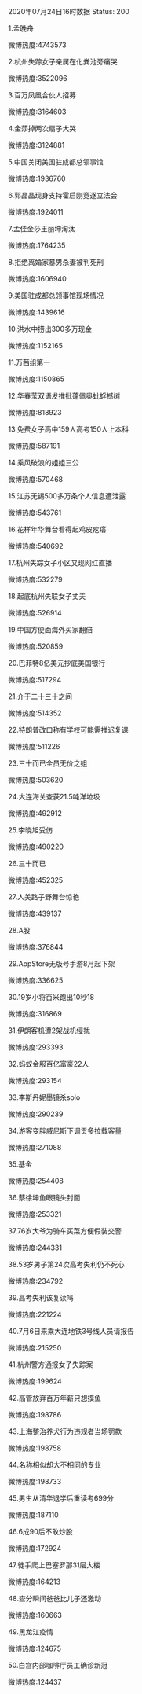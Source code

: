 2020年07月24日16时数据
Status: 200

1.孟晚舟

微博热度:4743573

2.杭州失踪女子亲属在化粪池旁痛哭

微博热度:3522096

3.百万凤凰合伙人招募

微博热度:3164603

4.金莎掉两次扇子大哭

微博热度:3124881

5.中国关闭美国驻成都总领事馆

微博热度:1936760

6.郭晶晶现身支持霍启刚竞逐立法会

微博热度:1924011

7.孟佳金莎王丽坤淘汰

微博热度:1764235

8.拒绝离婚家暴男杀妻被判死刑

微博热度:1606940

9.美国驻成都总领事馆现场情况

微博热度:1439616

10.洪水中捞出300多万现金

微博热度:1152165

11.万茜组第一

微博热度:1150865

12.华春莹双语发推批蓬佩奥蚍蜉撼树

微博热度:818923

13.免费女子高中159人高考150人上本科

微博热度:587191

14.乘风破浪的姐姐三公

微博热度:570468

15.江苏无锡500多万条个人信息遭泄露

微博热度:543761

16.花样年华舞台看得起鸡皮疙瘩

微博热度:540692

17.杭州失踪女子小区又现网红直播

微博热度:532279

18.起底杭州失联女子丈夫

微博热度:526914

19.中国方便面海外买家翻倍

微博热度:520859

20.巴菲特8亿美元抄底美国银行

微博热度:517294

21.介于二十三十之间

微博热度:514352

22.特朗普改口称有学校可能需推迟复课

微博热度:511226

23.三十而已全员无价之姐

微博热度:503620

24.大连海关查获21.5吨洋垃圾

微博热度:492912

25.李晓旭受伤

微博热度:490220

26.三十而已

微博热度:452325

27.人美路子野舞台惊艳

微博热度:439137

28.A股

微博热度:376844

29.AppStore无版号手游8月起下架

微博热度:336625

30.19岁小将百米跑出10秒18

微博热度:316869

31.伊朗客机遭2架战机侵扰

微博热度:293393

32.蚂蚁金服百亿富豪22人

微博热度:293154

33.李斯丹妮墨镜杀solo

微博热度:290239

34.游客变胖威尼斯下调贡多拉载客量

微博热度:271088

35.基金

微博热度:254408

36.蔡徐坤鱼眼镜头封面

微博热度:253321

37.76岁大爷为骑车买菜方便假装交警

微博热度:244331

38.53岁男子第24次高考失利仍不死心

微博热度:234792

39.高考失利该复读吗

微博热度:221224

40.7月6日来乘大连地铁3号线人员请报告

微博热度:215250

41.杭州警方通报女子失踪案

微博热度:199624

42.高管放弃百万年薪只想摸鱼

微博热度:198786

43.上海整治养犬行为违规者当场罚款

微博热度:198758

44.名称相似却大不相同的专业

微博热度:198733

45.男生从清华退学后重读考699分

微博热度:187110

46.6成90后不敢炒股

微博热度:172924

47.徒手爬上巴塞罗那31层大楼

微博热度:164213

48.查分瞬间爸爸比儿子还激动

微博热度:160663

49.黑龙江疫情

微博热度:124675

50.白宫内部咖啡厅员工确诊新冠

微博热度:124437


